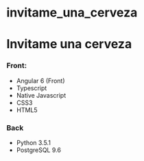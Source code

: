 # invitame_una_cerveza

# Invitame una cerveza

### Front:

* Angular 6 (Front)
* Typescript
* Native Javascript
* CSS3
* HTML5

### Back

* Python 3.5.1
* PostgreSQL 9.6

